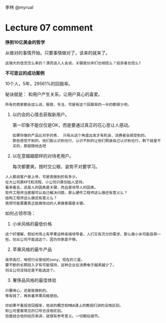 李林 @myrual

# Lecture 07 comment

**挣到10亿美金的哲学**

从做对的事情开始。只要事情做对了，该来的就来了。

```
这强大的信念怎么来的？漂亮话人人会说，关键是伙伴们也相信么？投资者也信么?
```

**不可思议的成功案例**
 
 10个人，5年，29561%的回报率。
 
秘诀就是： 和用户产生关系，让用户真心的喜爱。

```
所有的商家都会这么说，极致，专注，可是有这个回报率的一半的都很少吧。
```

1. 以约会的心情去获取新用户。

   第一印象不能仅仅是OK，而是要通过真正的花心思让人感动。
   
   ```
   如果你做的产品比对手的贵， 只有从这个角度出发才有机会，消费者会感受到的。
   那些感受不到的，他们能认识到也行，认识不到的让他们假装自己认识到也行，剩下就是不买的，那就随他去吧
   ```
2. 以在意婚姻那样的对待老用户。

   每次都要爽，按时交公粮，姿势不对要学习。
   
  ```
  人人都说客户是上帝，可是真做到的有多少。
  在大公司靠KPI和流程，小公司只靠创始人坚持。
  看来看去，还是人的因素是关键，而且是领导人的因素。
  软件工程师当客服可以自己解决问题，那么硬件工程师这么做还有意义么？
  结构工程师这么做还有意义么？
  我想可能需要真正能做改动的人来做客服是关键。
  ```
  
  
如何占领市场：

1. 小米风格的最低价格

```
这个好理解，假如市场上有苹果这种高端领导者，人们又有充分的需求，那么做小米可能容易一些。创业公司不能选这个，因为你家底不够。
```
2. 苹果风格的最牛产品
 
```
高举高打，电视行业曾经的sony，现在的三星。
要不断的长期投入才有可能保持，这种企业在消费电子越来越少了。
创业公司没钱还是不能选这个。
```

3. 奢侈品风格的最佳体验 

```
只要用心，还是能做到的。
等有钱了，再奔着苹果风格使劲。
```

```
你如果不看投资回报率，他说的概念和MBA课上的教授们讲的没啥区别。
和公司里面常见的口号也没啥区别。
但是结合他的经历来讲，就很有参考意义。一切都在细节。
```